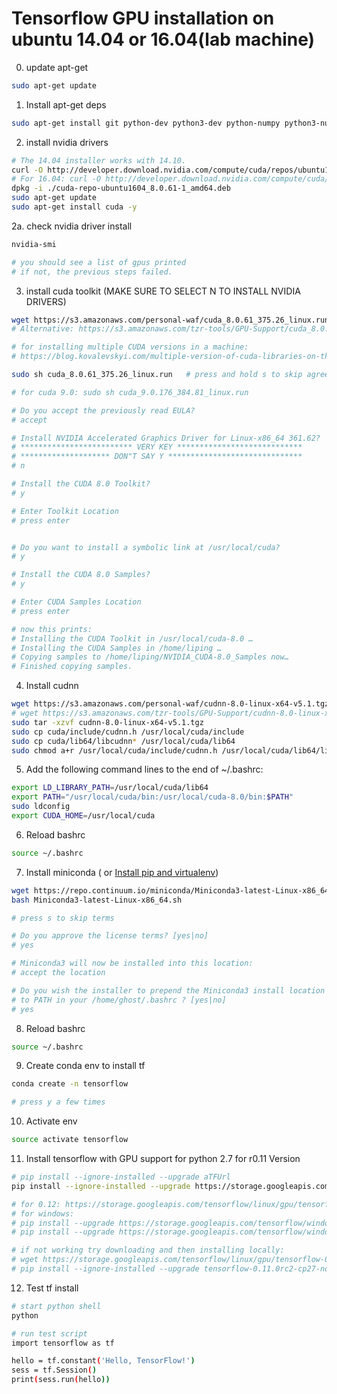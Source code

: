 # Tensorflow GPU installation on ubuntu 14.04 or 16.04(lab machine)    


0. update apt-get   
``` bash 
sudo apt-get update
```
   
1. Install apt-get deps  
``` bash
sudo apt-get install git python-dev python3-dev python-numpy python3-numpy build-essential python-pip python3-pip python-virtualenv swig python-wheel libcurl3-dev   
```

2. install nvidia drivers 
``` bash
# The 14.04 installer works with 14.10.
curl -O http://developer.download.nvidia.com/compute/cuda/repos/ubuntu1404/x86_64/cuda-repo-ubuntu1404_8.0.61-1_amd64.deb
# For 16.04: curl -O http://developer.download.nvidia.com/compute/cuda/repos/ubuntu1464/x86_64/cuda-repo-ubuntu1604_8.0.61-1_amd64.deb
dpkg -i ./cuda-repo-ubuntu1604_8.0.61-1_amd64.deb
sudo apt-get update
sudo apt-get install cuda -y
```  

2a. check nvidia driver install 
``` bash
nvidia-smi   

# you should see a list of gpus printed    
# if not, the previous steps failed.   
``` 

3. install cuda toolkit (MAKE SURE TO SELECT N TO INSTALL NVIDIA DRIVERS)
``` bash
wget https://s3.amazonaws.com/personal-waf/cuda_8.0.61_375.26_linux.run 
# Alternative: https://s3.amazonaws.com/tzr-tools/GPU-Support/cuda_8.0.61_375.26_linux.run

# for installing multiple CUDA versions in a machine:
# https://blog.kovalevskyi.com/multiple-version-of-cuda-libraries-on-the-same-machine-b9502d50ae77

sudo sh cuda_8.0.61_375.26_linux.run   # press and hold s to skip agreement   

# for cuda 9.0: sudo sh cuda_9.0.176_384.81_linux.run

# Do you accept the previously read EULA?
# accept

# Install NVIDIA Accelerated Graphics Driver for Linux-x86_64 361.62?
# ************************* VERY KEY ****************************
# ******************** DON"T SAY Y ******************************
# n

# Install the CUDA 8.0 Toolkit?
# y

# Enter Toolkit Location
# press enter


# Do you want to install a symbolic link at /usr/local/cuda?
# y

# Install the CUDA 8.0 Samples?
# y

# Enter CUDA Samples Location
# press enter    

# now this prints: 
# Installing the CUDA Toolkit in /usr/local/cuda-8.0 …
# Installing the CUDA Samples in /home/liping …
# Copying samples to /home/liping/NVIDIA_CUDA-8.0_Samples now…
# Finished copying samples.
```    

4. Install cudnn   
``` bash
wget https://s3.amazonaws.com/personal-waf/cudnn-8.0-linux-x64-v5.1.tgz
# wget https://s3.amazonaws.com/tzr-tools/GPU-Support/cudnn-8.0-linux-x64-v5.0-ga.tgz
sudo tar -xzvf cudnn-8.0-linux-x64-v5.1.tgz   
sudo cp cuda/include/cudnn.h /usr/local/cuda/include
sudo cp cuda/lib64/libcudnn* /usr/local/cuda/lib64
sudo chmod a+r /usr/local/cuda/include/cudnn.h /usr/local/cuda/lib64/libcudnn*
```    

5. Add the following command lines to the end of ~/.bashrc:   
``` bash
export LD_LIBRARY_PATH=/usr/local/cuda/lib64
export PATH="/usr/local/cuda/bin:/usr/local/cuda-8.0/bin:$PATH"
sudo ldconfig
export CUDA_HOME=/usr/local/cuda
```   

6. Reload bashrc     
``` bash 
source ~/.bashrc
```   

7. Install miniconda  ( or [Install pip and virtualenv](https://www.saltycrane.com/blog/2010/02/how-install-pip-ubuntu/))
``` bash
wget https://repo.continuum.io/miniconda/Miniconda3-latest-Linux-x86_64.sh
bash Miniconda3-latest-Linux-x86_64.sh   

# press s to skip terms   

# Do you approve the license terms? [yes|no]
# yes

# Miniconda3 will now be installed into this location:
# accept the location

# Do you wish the installer to prepend the Miniconda3 install location
# to PATH in your /home/ghost/.bashrc ? [yes|no]
# yes    

```   

8. Reload bashrc     
``` bash 
source ~/.bashrc
```   

9. Create conda env to install tf   
``` bash
conda create -n tensorflow

# press y a few times 
```   

10. Activate env   
``` bash
source activate tensorflow   
```

11. Install tensorflow with GPU support for python 2.7 for r0.11 Version 
``` bash
# pip install --ignore-installed --upgrade aTFUrl
pip install --ignore-installed --upgrade https://storage.googleapis.com/tensorflow/linux/gpu/tensorflow-0.11.0rc2-cp27-none-linux_x86_64.whl

# for 0.12: https://storage.googleapis.com/tensorflow/linux/gpu/tensorflow_gpu-0.12.0-cp27-none-linux_x86_64.whl
# for windows: 
# pip install --upgrade https://storage.googleapis.com/tensorflow/windows/cpu/tensorflow-0.12.0rc0-cp35-cp35m-win_amd64.whl
# pip install --upgrade https://storage.googleapis.com/tensorflow/windows/gpu/tensorflow_gpu-0.12.0rc0-cp35-cp35m-win_amd64.whl

# if not working try downloading and then installing locally:
# wget https://storage.googleapis.com/tensorflow/linux/gpu/tensorflow-0.11.0rc2-cp27-none-linux_x86_64.whl 
# pip install --ignore-installed --upgrade tensorflow-0.11.0rc2-cp27-none-linux_x86_64.whl
```   

12. Test tf install   
``` bash
# start python shell   
python

# run test script   
import tensorflow as tf   

hello = tf.constant('Hello, TensorFlow!')
sess = tf.Session()
print(sess.run(hello))
```  
